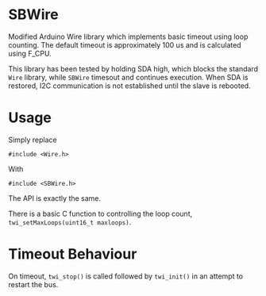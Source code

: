 # SBWire
Modified Arduino Wire library which implements basic timeout using loop counting. The default timeout is
approximately 100 us and is calculated using F_CPU.

This library has been tested by holding SDA high, which blocks the standard `Wire` library, while `SBWire`
timesout and continues execution. When SDA is restored, I2C communication is not established until the slave
is rebooted.

# Usage
Simply replace

    #include <Wire.h>
    
With

    #include <SBWire.h>
    
The API is exactly the same.

There is a basic C function to controlling the loop count, `twi_setMaxLoops(uint16_t maxloops)`.

# Timeout Behaviour
On timeout, `twi_stop()` is called followed by `twi_init()` in an attempt to restart the bus.
